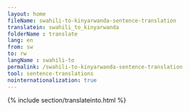 ```yaml
---
layout: home
fileName: swahili-to-kinyarwanda-sentence-translation
translatein: swahili_to_kinyarwanda
folderName : translate
lang: en
from: sw
to: rw
langName : swahili-to
permalink: /swahili-to-kinyarwanda-sentence-translation
tool: sentence-translations
nointernationalization: true
---
```

{% include section/translateinto.html %}
